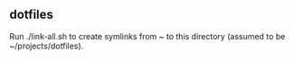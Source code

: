 dotfiles
--------

Run ./link-all.sh to create symlinks from ~ to this directory (assumed
to be ~/projects/dotfiles).
